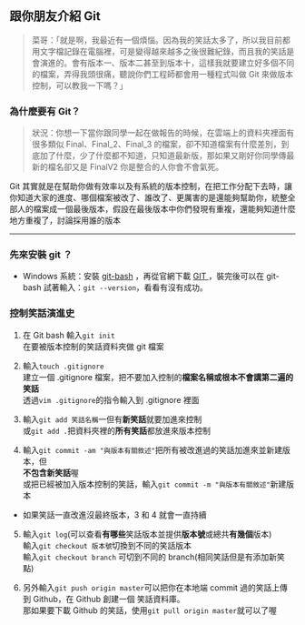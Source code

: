 ## 跟你朋友介紹 Git
>菜哥：「就是啊，我最近有一個煩惱。因為我的笑話太多了，所以我目前都用文字檔記錄在電腦裡，可是變得越來越多之後很難紀錄，而且我的笑話是會演進的。會有版本一、版本二甚至到版本十，這樣我就要建立好多個不同的檔案，弄得我頭很痛，聽說你們工程師都會用一種程式叫做 Git 來做版本控制，可以教我一下嗎？」
>
### 為什麼要有 Git？ 
> 狀況：你想一下當你跟同學一起在做報告的時候，在雲端上的資料夾裡面有很多類似 Final、Final_2、Final_3 的檔案，卻不知道檔案有什麼差別，到底加了什麼，少了什麼都不知道，只知道最新版，那如果又剛好你同學傳最新的檔名卻又是 FinalV2 你是整合的人你會不會氣死。 

Git 其實就是在幫助你做有效率以及有系統的版本控制，在把工作分配下去時，讓你知道大家的進度、哪個檔案被改了、誰改了、更厲害的是還能夠幫助你，統整全部人的檔案成一個最後版本，假設在最後版本中你們發現有重複，還能夠知道什麼地方重複了，討論採用誰的版本 

----
### 先來安裝 git ？

* Windows 系統：安裝 [git-bash](https://git-scm.com/download/win) ，再從官網下載 [GIT ](https://git-scm.com/download/win) ，裝完後可以在 git-bash 試著輸入：`git --version`，看看有沒有成功。

### 控制笑話演進史

1.  在 Git bash 輸入`git init`  
    在要被版本控制的笑話資料夾做 git 檔案
  
2.  輸入`touch .gitignore`  
    建立一個 .gitignore 檔案，把不要加入控制的**檔案名稱或根本不會講第二遍的笑話**  
    透過`vim .gitignore`的指令輸入到 .gitignore 裡面

3.  輸入`git add 笑話名稱`一但有**新笑話**就要加進來控制  
    或`git add .`把資料夾裡的**所有笑話**都放進來版本控制

4.  輸入`git commit -am "與版本有關敘述"`把所有被改進過的笑話加進來並新建版本，但  
    **不包含新笑話**喔  
    或把已經被加入版本控制的笑話，輸入`git commit -m "與版本有關敘述"`新建版本

+ 如果笑話一直改進沒最終版本，3 和 4 就會一直持續

5. 輸入`git log`(可以查看**有哪些**笑話版本並提供**版本號**或總共**有幾個**版本)  
    輸入`git checkout 版本號`切換到不同的笑話版本  
    輸入`git checkout branch` 可切到不同的 branch(相同笑話但是有添加新笑點)  

6. 另外輸入`git push origin master`可以把你在本地端 commit 過的笑話上傳到 Github，在 Github 創建一個 笑話資料庫。  
那如果要下載 Github 的笑話，使用`git pull origin master`就可以了喔





